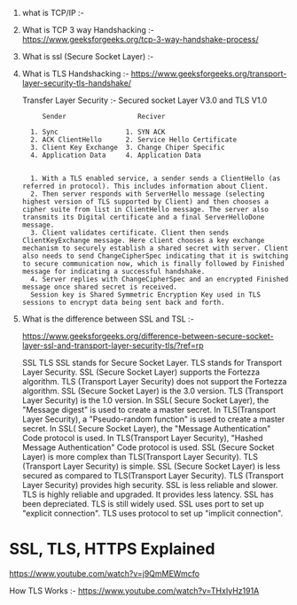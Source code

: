 1. what is TCP/IP :- 

2. What is TCP 3 way Handshacking :-
   https://www.geeksforgeeks.org/tcp-3-way-handshake-process/
2. What is ssl (Secure Socket Layer) :- 

3. What is TLS Handshacking :-
   https://www.geeksforgeeks.org/transport-layer-security-tls-handshake/

   Transfer Layer Security :- Secured socket Layer V3.0 and TLS V1.0


            Sender                  Reciver 

         1. Sync                 1. SYN ACK
         2. ACK ClientHello      2. Service Hello Certificate
         3. Client Key Exchange  3. Change Chiper Specific
         4. Application Data     4. Application Data 

         
         1. With a TLS enabled service, a sender sends a ClientHello (as referred in protocol). This includes information about Client.
         2. Then server responds with ServerHello message (selecting highest version of TLS supported by Client) and then chooses a cipher suite from list in ClientHello message. The server also transmits its Digital certificate and a final ServerHelloDone message.
         3. Client validates certificate. Client then sends ClientKeyExchange message. Here client chooses a key exchange mechanism to securely establish a shared secret with server. Client also needs to send ChangeCipherSpec indicating that it is switching to secure communication now, which is finally followed by Finished message for indicating a successful handshake.
         4. Server replies with ChangeCipherSpec and an encrypted Finished message once shared secret is received.
         Session key is Shared Symmetric Encryption Key used in TLS sessions to encrypt data being sent back and forth.
4. What is the difference between SSL and TSL :- 
   
   https://www.geeksforgeeks.org/difference-between-secure-socket-layer-ssl-and-transport-layer-security-tls/?ref=rp


      SSL	TLS
      SSL stands for Secure Socket Layer.	TLS stands for Transport Layer Security.
      SSL (Secure Socket Layer) supports the Fortezza algorithm.	TLS (Transport Layer Security) does not support the Fortezza algorithm.
      SSL (Secure Socket Layer) is the 3.0 version.	TLS (Transport Layer Security) is the 1.0 version.
      In SSL( Secure Socket Layer), the "Message digest" is used to create a master secret.	In TLS(Transport Layer Security), a "Pseudo-random function" is used to create a master secret.
      In SSL( Secure Socket Layer), the "Message Authentication" Code protocol is used.	In TLS(Transport Layer Security), "Hashed Message Authentication" Code protocol is used.
      SSL (Secure Socket Layer) is more complex than TLS(Transport Layer Security).	TLS (Transport Layer Security) is simple.
      SSL (Secure Socket Layer) is less secured as compared to TLS(Transport Layer Security).	TLS (Transport Layer Security) provides high security.
      SSL is less reliable and slower.	TLS is highly reliable and upgraded. It provides less latency.
      SSL has been depreciated.	TLS is still widely used.
      SSL uses port to set up "explicit connection".	TLS uses protocol to set up "implicit connection".



# SSL, TLS, HTTPS Explained

https://www.youtube.com/watch?v=j9QmMEWmcfo


How TLS Works :-
https://www.youtube.com/watch?v=THxIyHz191A

